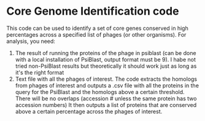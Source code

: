 # Core Genome Identification code

This code can be used to identify a set of core genes conserved in high percentages across a specified list of phages (or other organisms).
For analysis, you need: <br />
1. The result of running the proteins of the phage in psiblast (can be done with a local installation of PsiBlast, output format must be 9). I habe not tried non-PsiBlast results but theoretically it should work just as long as it's the right format
2. Text file with all the phages of interest.
The code extracts the homologs from phages of interest and outputs a .csv file with all the proteins in the query for the PsiBlast and the homologs above a certain threshold. There will be no overlaps (accession # unless the same protein has two accession numbers)
It then outputs a list of proteins that are conserved above a certain percentage across the phages of interest.
